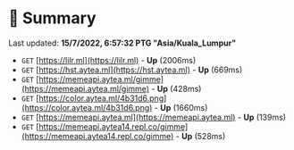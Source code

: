# 📖 Summary
Last updated: **15/7/2022, 6:57:32 PTG "Asia/Kuala_Lumpur"**

- `GET` [https://lilr.ml](https://lilr.ml) - **Up** (2006ms)
- `GET` [https://hst.aytea.ml](https://hst.aytea.ml) - **Up** (669ms)
- `GET` [https://memeapi.aytea.ml/gimme](https://memeapi.aytea.ml/gimme) - **Up** (428ms)
- `GET` [https://color.aytea.ml/4b31d6.png](https://color.aytea.ml/4b31d6.png) - **Up** (1660ms)
- `GET` [https://memeapi.aytea.ml](https://memeapi.aytea.ml) - **Up** (139ms)
- `GET` [https://memeapi.aytea14.repl.co/gimme](https://memeapi.aytea14.repl.co/gimme) - **Up** (528ms)
